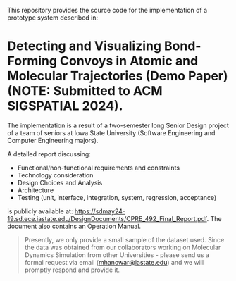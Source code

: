 This repository provides the source code for the implementation of a prototype system described in: 

# Detecting and Visualizing Bond-Forming Convoys in Atomic and Molecular Trajectories (Demo Paper) (NOTE: Submitted to ACM SIGSPATIAL 2024).

The implementation is a result of a two-semester long Senior Design project of a team of seniors at Iowa State University (Software Engineering and Computer Engineering majors).

A detailed report discussing:

- Functional/non-functional requirements and constraints
- Technology consideration
- Design Choices and Analysis
- Architecture
- Testing (unit, interface, integration, system, regression, acceptance)

is publicly available at: https://sdmay24-19.sd.ece.iastate.edu/DesignDocuments/CPRE_492_Final_Report.pdf. The document also contains an Operation Manual.

> Presently, we only provide a small sample of the dataset used. Since the data was obtained from our collaborators working on Molecular Dynamics Simulation from other Universities - please send us a formal request via email (mhanowar@iastate.edu) and we will promptly respond and provide it.